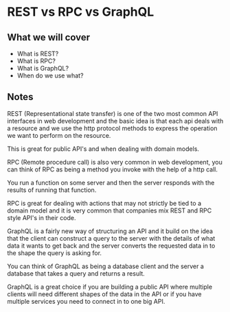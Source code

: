 # REST vs RPC vs GraphQL

## What we will cover

- What is REST?
- What is RPC?
- What is GraphQL?
- When do we use what?

## Notes

REST (Representational state transfer) is one of the two most common API interfaces in web development and
the basic idea is that each api deals with a resource and we use the http protocol methods to express the
operation we want to perform on the resource.

This is great for public API's and when dealing with domain models.

RPC (Remote procedure call) is also very common in web development, you can think of RPC as being a method
you invoke with the help of a http call.

You run a function on some server and then the server responds with the results of running that function.

RPC is great for dealing with actions that may not strictly be tied to a domain model and it is very common
that companies mix REST and RPC style API's in their code.

GraphQL is a fairly new way of structuring an API and it build on the idea that the client can construct a
query to the server with the details of what data it wants to get back and the server converts the requested
data in to the shape the query is asking for.

You can think of GraphQL as being a database client and the server a database that takes a query and returns
a result.

GraphQL is a great choice if you are building a public API where multiple clients will need different shapes
of the data in the API or if you have multiple services you need to connect in to one big API.
